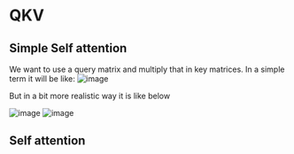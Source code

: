 # QKV

## Simple Self attention

We want to use a query matrix and multiply that in key matrices. In a simple term it will be like:
![image](https://github.com/user-attachments/assets/8f71f2cb-e96d-49bd-a688-679ad6e1c5a9)

But in a bit more realistic way it is like below

![image](https://github.com/user-attachments/assets/3183ec2c-7f6f-4ba5-8847-cefcf81af34b)
![image](https://github.com/user-attachments/assets/de84c53b-cf77-4632-a28f-4a1407c83194)






##  Self attention


